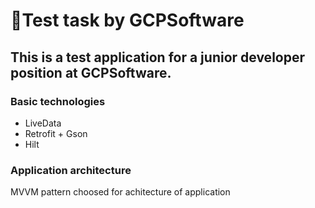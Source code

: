 # 📱Test task by GCPSoftware
## This is a test application for a junior developer position at GCPSoftware.
### Basic technologies
- LiveData
- Retrofit + Gson
- Hilt
### Application architecture
MVVM pattern choosed for achitecture of application
